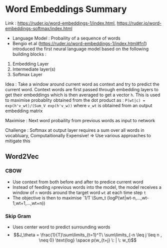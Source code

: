 # Word Embeddings Summary

Link : https://ruder.io/word-embeddings-1/index.html, https://ruder.io/word-embeddings-softmax/index.html

* Language Model : Probaility of a sequence of words
* Bengio et.al (https://ruder.io/word-embeddings-1/index.html#fn1) introduced the first neural language model based on the following building blocks :
1. Embedding Layer
2. Intermediate layer(s)
3. Softmax Layer

Idea : Take a window around current word as context and try to predict the current word. Context words are first passed through embedding layers to get their embeddings which is then averaged to get a vector `h`. This is used to maximise probablity obtained from the dot product as : `P(wt|c) = exp(h'v_wt)/(Sum_V exp(h'v_w))` where `v_wt` is obtained from an output embedding matrix

Maximise : Next word probaility from previous words as input to network

Challenge : Softmax at output layer requires a sum over all words in vocabluary, Computaitionally Expensive! => Use various approaches to mitigate this

## Word2Vec

### CBOW
* Use context from both before and after to predice current word
* Instead of feeding `n`previous words into the model, the model receives a window of `n` words around the target word `wt` at each time step `t`
* The objective is then to maximise `1/T \Sum_t (logP(wt|wt-n,...,wt-1,wt+1,...,wt+n))

### Skip Gram
* Uses center word to predict surrounding words
* $$J_\theta = \frac{1}{T}\sum\limits_{t=1}^T\ \sum\limits_{-n \leq j \leq n , \neq 0} \text{log} \space p(w_{t+j} \: | \: w_t)$$